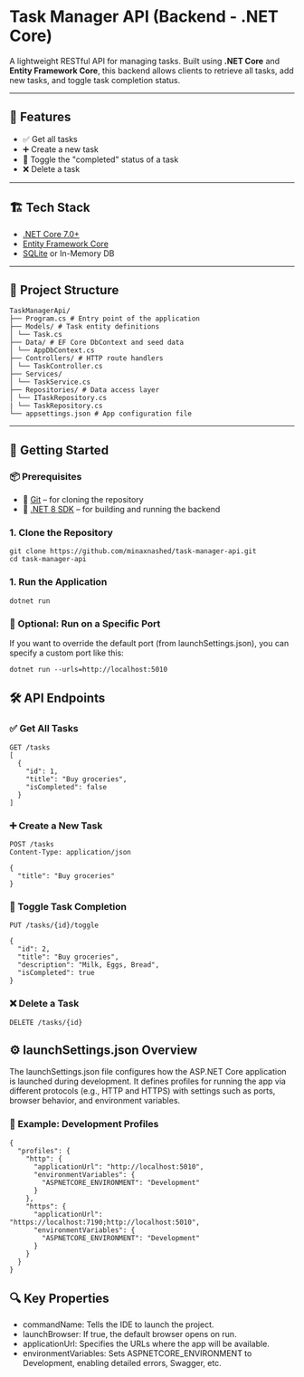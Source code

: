 # Task Manager API (Backend - .NET Core)

A lightweight RESTful API for managing tasks. Built using **.NET Core** and **Entity Framework Core**, this backend allows clients to retrieve all tasks, add new tasks, and toggle task completion status.

---

## 🔧 Features

- ✅ Get all tasks
- ➕ Create a new task
- 🔁 Toggle the "completed" status of a task
- ❌ Delete a task

---

## 🏗️ Tech Stack

- [.NET Core 7.0+](https://dotnet.microsoft.com/)
- [Entity Framework Core](https://learn.microsoft.com/en-us/ef/core/)
- [SQLite](https://www.sqlite.org/) or In-Memory DB

---

## 📁 Project Structure

```
TaskManagerApi/
├── Program.cs # Entry point of the application
├── Models/ # Task entity definitions
│ └── Task.cs
├── Data/ # EF Core DbContext and seed data
│ └── AppDbContext.cs
├── Controllers/ # HTTP route handlers
│ └── TaskController.cs
├── Services/ 
│ └── TaskService.cs
├── Repositories/ # Data access layer
│ └── ITaskRepository.cs
| └── TaskRepository.cs
└── appsettings.json # App configuration file
```

---

## 🚀 Getting Started

### 📦 Prerequisites

- 🧰 [Git](https://git-scm.com/) – for cloning the repository  
- 🧱 [.NET 8 SDK](https://dotnet.microsoft.com/download) – for building and running the backend  

### 1. Clone the Repository

```
git clone https://github.com/minaxnashed/task-manager-api.git
cd task-manager-api
```

### 1. Run the Application
```
dotnet run
```

### 🔧 Optional: Run on a Specific Port
If you want to override the default port (from launchSettings.json), you can specify a custom port like this:
```
dotnet run --urls=http://localhost:5010
```

## 🛠️ API Endpoints

### ✅ Get All Tasks

```
GET /tasks
[
  {
    "id": 1,
    "title": "Buy groceries",
    "isCompleted": false
  }
]
```

### ➕ Create a New Task
```
POST /tasks
Content-Type: application/json

{
  "title": "Buy groceries"
}
```

### 🔁 Toggle Task Completion
```
PUT /tasks/{id}/toggle

{
  "id": 2,
  "title": "Buy groceries",
  "description": "Milk, Eggs, Bread",
  "isCompleted": true
}
```

### ❌ Delete a Task
```
DELETE /tasks/{id}
```


## ⚙️ launchSettings.json Overview

The launchSettings.json file configures how the ASP.NET Core application is launched during development. It defines profiles for running the app via different protocols (e.g., HTTP and HTTPS) with settings such as ports, browser behavior, and environment variables.

### 📁 Example: Development Profiles
```
{
  "profiles": {
    "http": {
      "applicationUrl": "http://localhost:5010",
      "environmentVariables": {
        "ASPNETCORE_ENVIRONMENT": "Development"
      }
    },
    "https": {
      "applicationUrl": "https://localhost:7190;http://localhost:5010",
      "environmentVariables": {
        "ASPNETCORE_ENVIRONMENT": "Development"
      }
    }
  }
}
```

## 🔍 Key Properties
- commandName: Tells the IDE to launch the project.
- launchBrowser: If true, the default browser opens on run.
- applicationUrl: Specifies the URLs where the app will be available.
- environmentVariables: Sets ASPNETCORE_ENVIRONMENT to Development, enabling detailed errors, Swagger, etc.


